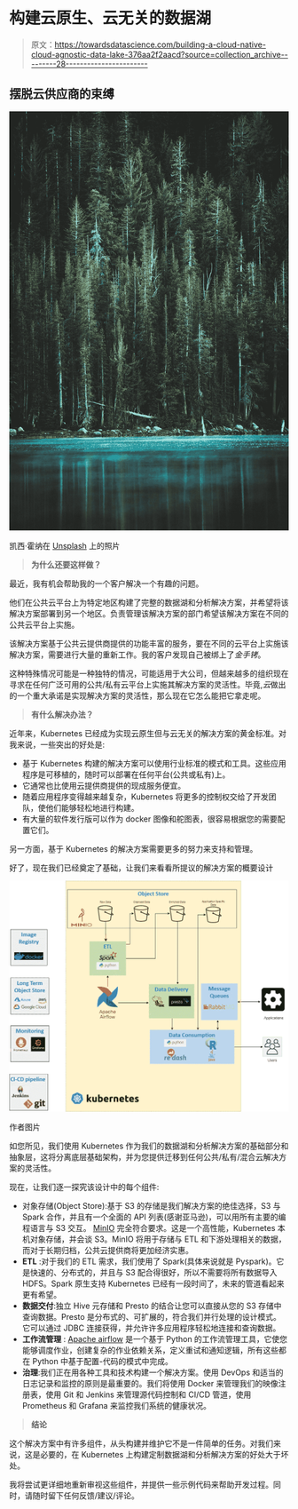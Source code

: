 # 构建云原生、云无关的数据湖

> 原文：<https://towardsdatascience.com/building-a-cloud-native-cloud-agnostic-data-lake-376aa2f2aacd?source=collection_archive---------28----------------------->

## 摆脱云供应商的束缚

![](img/3b9a59e1e9778128ccf87bb00deb72b5.png)

凯西·霍纳在 [Unsplash](https://unsplash.com?utm_source=medium&utm_medium=referral) 上的照片

> **为什么还要这样做？**

最近，我有机会帮助我的一个客户解决一个有趣的问题。

他们在公共云平台上为特定地区构建了完整的数据湖和分析解决方案，并希望将该解决方案部署到另一个地区。负责管理该解决方案的部门希望该解决方案在不同的公共云平台上实施。

该解决方案基于公共云提供商提供的功能丰富的服务，要在不同的云平台上实施该解决方案，需要进行大量的重新工作。我的客户发现自己被绑上了*金手铐*。

这种特殊情况可能是一种独特的情况，可能适用于大公司，但越来越多的组织现在寻求在任何广泛可用的公共/私有云平台上实施其解决方案的灵活性。毕竟,*云*做出的一个重大承诺是实现解决方案的灵活性，那么现在它怎么能把它拿走呢。

> **有什么解决办法？**

近年来，Kubernetes 已经成为实现云原生但与云无关的解决方案的黄金标准。对我来说，一些突出的好处是:

*   基于 Kubernetes 构建的解决方案可以使用行业标准的模式和工具。这些应用程序是可移植的，随时可以部署在任何平台(公共或私有)上。
*   它通常也比使用云提供商提供的现成服务便宜。
*   随着应用程序变得越来越复杂，Kubernetes 将更多的控制权交给了开发团队，使他们能够轻松地进行构建。
*   有大量的软件发行版可以作为 docker 图像和舵图表，很容易根据您的需要配置它们。

另一方面，基于 Kubernetes 的解决方案需要更多的努力来支持和管理。

好了，现在我们已经奠定了基础，让我们来看看所提议的解决方案的概要设计

![](img/2e7af6e976613ccbf7669ef01c68cd94.png)

作者图片

如您所见，我们使用 Kubernetes 作为我们的数据湖和分析解决方案的基础部分和抽象层，这将分离底层基础架构，并为您提供迁移到任何公共/私有/混合云解决方案的灵活性。

现在，让我们逐一探究该设计中的每个组件:

*   对象存储(Object Store):基于 S3 的存储是我们解决方案的绝佳选择，S3 与 Spark 合作，并且有一个全面的 API 列表(感谢亚马逊)，可以用所有主要的编程语言与 S3 交互。 [MinIO](https://min.io/) 完全符合要求。这是一个高性能，Kubernetes 本机对象存储，并会谈 S3。MinIO 将用于存储与 ETL 和下游处理相关的数据，而对于长期归档，公共云提供商将更加经济实惠。
*   **ETL** :对于我们的 ETL 需求，我们使用了 Spark(具体来说就是 Pyspark)。它是快速的、分布式的，并且与 S3 配合得很好，所以不需要将所有数据导入 HDFS。Spark 原生支持 Kubernetes 已经有一段时间了，未来的管道看起来更有希望。
*   **数据交付**:独立 Hive 元存储和 Presto 的结合让您可以直接从您的 S3 存储中查询数据。Presto 是分布式的、可扩展的，符合我们并行处理的设计模式。它可以通过 JDBC 连接获得，并允许许多应用程序轻松地连接和查询数据。
*   **工作流管理** : [Apache airflow](https://airflow.apache.org/) 是一个基于 Python 的工作流管理工具，它使您能够调度作业，创建复杂的作业依赖关系，定义重试和通知逻辑，所有这些都在 Python 中基于配置-代码的模式中完成。
*   **治理**:我们正在用各种工具和技术构建一个解决方案。使用 DevOps 和适当的日志记录和监控的原则是最重要的。我们将使用 Docker 来管理我们的映像注册表，使用 Git 和 Jenkins 来管理源代码控制和 CI/CD 管道，使用 Prometheus 和 Grafana 来监控我们系统的健康状况。

> **结论**

这个解决方案中有许多组件，从头构建并维护它不是一件简单的任务。对我们来说，这是必要的，在 Kubernetes 上构建定制数据湖和分析解决方案的好处大于坏处。

我将尝试更详细地重新审视这些组件，并提供一些示例代码来帮助开发过程。同时，请随时留下任何反馈/建议/评论。